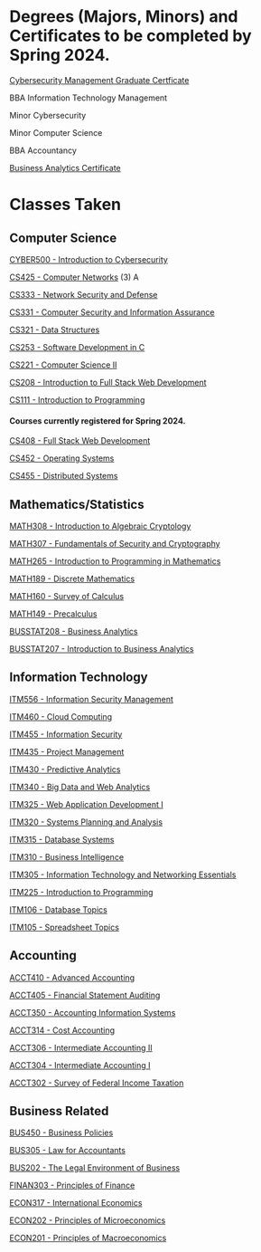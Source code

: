 
# Degrees (Majors, Minors) and Certificates to be completed by Spring 2024.

[Cybersecurity Management Graduate Certficate](https://www.boisestate.edu/cobe-itscm/graduate-certificate-in-cybersecurity-management/)

BBA Information Technology Management

Minor Cybersecurity

Minor Computer Science

BBA Accountancy

[Business Analytics Certificate](https://www.boisestate.edu/cobe-itscm/certificate-in-business-analytics/)


# Classes Taken

## Computer Science

[CYBER500 - Introduction to Cybersecurity](https://www.boisestate.edu/graduatecatalog/#/courses/BJWmBSA8w?bcCurrent=CYBER500)

[CS425 - Computer Networks](https://www.boisestate.edu/registrar-catalog/#/courses/S1i_f8I98?bcCurrent=CS425) (3) A

[CS333 - Network Security and Defense](https://www.boisestate.edu/registrar-catalog/#/courses/SJ77QIUcI?bcCurrent=CS333)

[CS331 - Computer Security and Information Assurance](https://www.boisestate.edu/registrar-catalog/#/courses/rym7mLIcI?bc=true&bcCurrent=CS331)

[CS321 - Data Structures](https://www.boisestate.edu/registrar-catalog/#/courses/SJ0xQ8I98?bcCurrent=CS321)

[CS253 - Software Development in C](https://www.boisestate.edu/registrar-catalog/#/courses/r1NfG8IcU?bcCurrent=CS253)

[CS221 - Computer Science II](https://www.boisestate.edu/registrar-catalog/#/courses/SygWSzII98?bcCurrent=CS221)

[CS208 - Introduction to Full Stack Web Development](https://www.boisestate.edu/registrar-catalog/#/courses/Hk9gqpkej?&bcCurrent=CS208)

[CS111 - Introduction to Programming](https://www.boisestate.edu/registrar-catalog/#/courses/SJHvXLL9I?bcCurrent=CS111)


#### Courses currently registered for Spring 2024.

[CS408 - Full Stack Web Development](https://www.boisestate.edu/registrar-catalog/#/courses/B1pZ7LL9I?bcCurrent=CS408)

[CS452 - Operating Systems](https://www.boisestate.edu/registrar-catalog/#/courses/r1GvJLI58?bcCurrent=CS452)

[CS455 - Distributed Systems](https://www.boisestate.edu/registrar-catalog/#/courses/HyWBM8IcL?&bcCurrent=CS455)


## Mathematics/Statistics

[MATH308 - Introduction to Algebraic Cryptology](https://www.boisestate.edu/registrar-catalog/#/courses/BklN6-UU9L?bcCurrent=MATH308)

[MATH307 - Fundamentals of Security and Cryptography](https://www.boisestate.edu/registrar-catalog/#/courses/HkleaWLUqI?bcCurrent=MATH307)

[MATH265 - Introduction to Programming in Mathematics](https://www.boisestate.edu/registrar-catalog/#/courses/rkxDNUU5I?true&bcCurrent=MATH265)

[MATH189 - Discrete Mathematics](https://www.boisestate.edu/registrar-catalog/#/courses/Skgqe78L5I?bcCurrent=MATH189)

[MATH160 - Survey of Calculus](https://www.boisestate.edu/registrar-catalog/#/courses/SyYGeUU98?bcCurrent=MATH160)

[MATH149 - Precalculus](https://www.boisestate.edu/registrar-catalog/#/courses/HyIR7L8c8?bcCurrent=MATH149)

[BUSSTAT208 - Business Analytics](https://www.boisestate.edu/registrar-catalog/#/courses/BylBiyLUqU?bcCurrent=BUSSTAT208)

[BUSSTAT207 - Introduction to Business Analytics](https://www.boisestate.edu/registrar-catalog/#/courses/ByZBjyLUc8?bcCurrent=BUSSTAT207)


## Information Technology

[ITM556 - Information Security Management](https://www.boisestate.edu/graduatecatalog/#/courses/rypJhGYUw?bcCurrent=ITM556)

[ITM460 - Cloud Computing](https://www.boisestate.edu/registrar-catalog/#/courses/rk8UN8I98?bcCurrent=ITM460)

[ITM455 - Information Security](https://www.boisestate.edu/registrar-catalog/#/courses/HJuobL89L?bcCurrent=ITM455)

[ITM435 - Project Management](https://www.boisestate.edu/registrar-catalog/#/courses/H1llp-889U?&bcCurrent=SCM435)

[ITM430 - Predictive Analytics](https://www.boisestate.edu/registrar-catalog/#/courses/BJeUsX8LqU?bcCurrent=ITM430)

[ITM340 - Big Data and Web Analytics](https://www.boisestate.edu/registrar-catalog/#/courses/BybIVLI5L?&bcCurrent=ITM340)

[ITM325 - Web Application Development I](https://www.boisestate.edu/registrar-catalog/#/courses/Sy4oW8I5U?bcCurrent=ITM325)

[ITM320 - Systems Planning and Analysis](https://www.boisestate.edu/registrar-catalog/#/courses/HJrjy8U5I?bcCurrent=ITM320)

[ITM315 - Database Systems](https://www.boisestate.edu/registrar-catalog/#/courses/BklZokL85U?bcCurrent=ITM315)

[ITM310 - Business Intelligence](https://www.boisestate.edu/registrar-catalog/#/courses/ryxskLU5U?bcCurrent=ITM310)

[ITM305 - Information Technology and Networking Essentials](https://www.boisestate.edu/registrar-catalog/#/courses/S12DfLU9L?&bcCurrent=ITM305)

[ITM225 - Introduction to Programming](https://www.boisestate.edu/registrar-catalog/#/courses/rymez885U?bcCurrent=ITM225)

[ITM106 - Database Topics](https://www.boisestate.edu/registrar-catalog/#/courses/rJeWjJ8IcI?bc=true&bcCurrent=ITM106)

[ITM105 - Spreadsheet Topics](https://www.boisestate.edu/registrar-catalog/#/courses/BJZj1UL5L?bcCurrent=ITM105)


## Accounting

[ACCT410 - Advanced Accounting](https://www.boisestate.edu/registrar-catalog/#/courses/Ske3wk8U5I?bcCurrent=ACCT410)

[ACCT405 - Financial Statement Auditing](https://www.boisestate.edu/registrar-catalog/#/courses/rJxhDJLU5U?bcCurrent=ACCT405)

[ACCT350 - Accounting Information Systems](https://www.boisestate.edu/registrar-catalog/#/courses/BJexu18UcU?bcCurrent=ACCT350)

[ACCT314 - Cost Accounting](https://www.boisestate.edu/registrar-catalog/#/courses/BkZ3PJU85U?bcCurrent=ACCT314)

[ACCT306 - Intermediate Accounting II](https://www.boisestate.edu/registrar-catalog/#/courses/Sk2vJILq8?bcCurrent=ACCT306)

[ACCT304 - Intermediate Accounting I](https://www.boisestate.edu/registrar-catalog/#/courses/B12PJIUcL?&bcCurrent=ACCT304)

[ACCT302 - Survey of Federal Income Taxation](https://www.boisestate.edu/registrar-catalog/#/courses/Hyb3DyIUqU?bcCurrent=ACCT302)


## Business Related

[BUS450 - Business Policies](https://www.boisestate.edu/registrar-catalog/#/courses/HkgisJULcI?bcCurrent=BUS450)

[BUS305 - Law for Accountants](https://www.boisestate.edu/registrar-catalog/#/courses/BJsiyUUc8?bcCurrent=BUS305)

[BUS202 - The Legal Environment of Business](https://www.boisestate.edu/registrar-catalog/#/courses/SksikLUcI?bcCurrent=BUS202)

[FINAN303 - Principles of Finance](https://www.boisestate.edu/registrar-catalog/#/courses/SkeQayIU9L?bcCurrent=FINAN303)

[ECON317 - International Economics](https://www.boisestate.edu/registrar-catalog/#/courses/B1-lnJLI5I?&bcCurrent=ECON317)

[ECON202 - Principles of Microeconomics](https://www.boisestate.edu/registrar-catalog/#/courses/H1gh1L8qU?&bcCurrent=ECON202)

[ECON201 - Principles of Macroeconomics](https://www.boisestate.edu/registrar-catalog/#/courses/BJlhy88cI?bcCurrent=ECON201)


